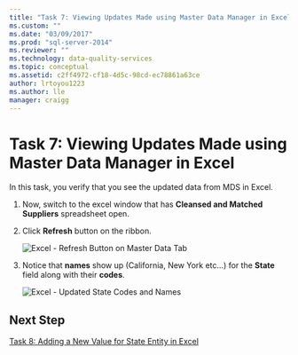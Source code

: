 ```yaml
---
title: "Task 7: Viewing Updates Made using Master Data Manager in Excel | Microsoft Docs"
ms.custom: ""
ms.date: "03/09/2017"
ms.prod: "sql-server-2014"
ms.reviewer: ""
ms.technology: data-quality-services
ms.topic: conceptual
ms.assetid: c2ff4972-cf18-4d5c-98cd-ec78861a63ce
author: lrtoyou1223
ms.author: lle
manager: craigg
---
```

# Task 7: Viewing Updates Made using Master Data Manager in Excel
  In this task, you verify that you see the updated data from MDS in Excel.

1.  Now, switch to the excel window that has **Cleansed and Matched Suppliers** spreadsheet open.

2.  Click **Refresh** button on the ribbon.

     ![Excel - Refresh Button on Master Data Tab](../../2014/tutorials/media/et-viewupdatesmadeusingmdminexcel-01.jpg "Excel - Refresh Button on Master Data Tab")

3.  Notice that **names** show up (California, New York etc...) for the **State** field along with their **codes**.

     ![Excel - Updated State Codes and Names](../../2014/tutorials/media/et-viewupdatesmadeusingmdminexcel-02.jpg "Excel - Updated State Codes and Names")

## Next Step
 [Task 8: Adding a New Value for State Entity in Excel](../../2014/tutorials/task-8-adding-a-new-value-for-state-entity-in-excel.md)


